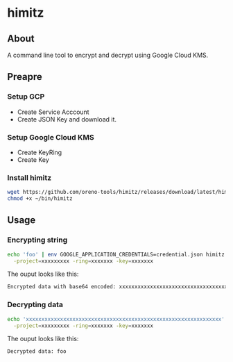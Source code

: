 # himitz

## About

A command line tool to encrypt and decrypt using Google Cloud KMS.

## Preapre

### Setup GCP

* Create Service Acccount
* Create JSON Key and download it.

### Setup Google Cloud KMS

* Create KeyRing
* Create Key

### Install himitz

```sh
wget https://github.com/oreno-tools/himitz/releases/download/latest/himitz_darwin_amd64 -O ~/bin/himitz
chmod +x ~/bin/himitz
```

## Usage

### Encrypting string

```sh
echo 'foo' | env GOOGLE_APPLICATION_CREDENTIALS=credential.json himitz -encrypt \
  -project=xxxxxxxxx -ring=xxxxxxx -key=xxxxxxx
```

The ouput looks like this:

```sh
Encrypted data with base64 encoded: xxxxxxxxxxxxxxxxxxxxxxxxxxxxxxxxxxxxxxxxxxxxxxxxxxxxxxxxxxxxxxx
```

### Decrypting data

```sh
echo 'xxxxxxxxxxxxxxxxxxxxxxxxxxxxxxxxxxxxxxxxxxxxxxxxxxxxxxxxxxxxxxx' | env GOOGLE_APPLICATION_CREDENTIALS=credential.json himitz -decrypt \
  -project=xxxxxxxxx -ring=xxxxxxx -key=xxxxxxx
```

The ouput looks like this:

```sh
Decrypted data: foo
```
